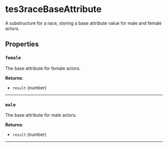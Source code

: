 <!---
	This file is autogenerated. Do not edit this file manually. Your changes will be ignored.
	More information: https://github.com/MWSE/MWSE/tree/master/docs
-->

# tes3raceBaseAttribute
<div class="search_terms" style="display: none">tes3racebaseattribute, racebaseattribute</div>

A substructure for a race, storing a base attribute value for male and female actors.

## Properties

### `female`
<div class="search_terms" style="display: none">female</div>

The base attribute for female actors.

**Returns**:

* `result` (number)

***

### `male`
<div class="search_terms" style="display: none">male</div>

The base attribute for male actors.

**Returns**:

* `result` (number)

***

